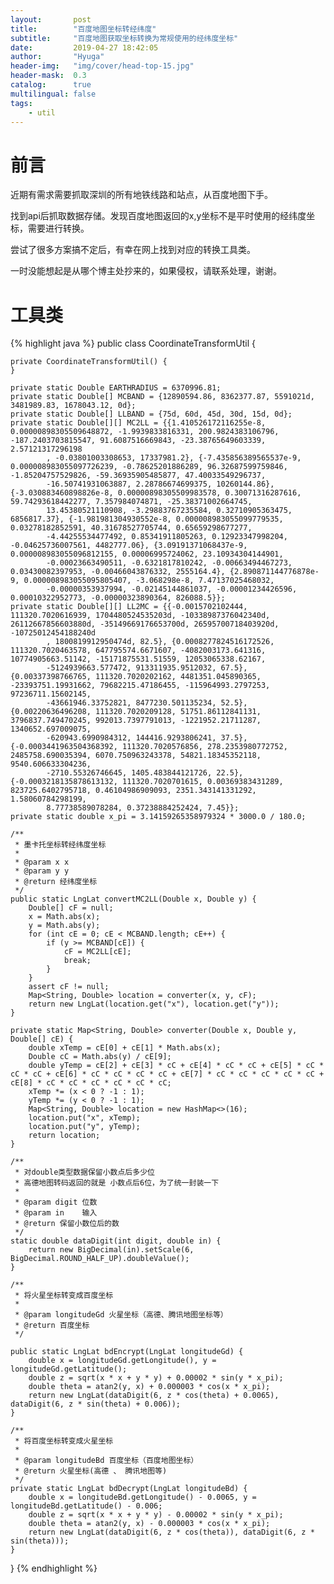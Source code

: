 ```yaml
---
layout:       post
title:        "百度地图坐标转经纬度"
subtitle:     "百度地图获取坐标转换为常规使用的经纬度坐标"
date:         2019-04-27 18:42:05
author:       "Hyuga"
header-img:   "img/cover/head-top-15.jpg"
header-mask:  0.3
catalog:      true
multilingual: false
tags:
    - util
---
```


# 前言
近期有需求需要抓取深圳的所有地铁线路和站点，从百度地图下手。

找到api后抓取数据存储。发现百度地图返回的x,y坐标不是平时使用的经纬度坐标，需要进行转换。

尝试了很多方案搞不定后，有幸在网上找到对应的转换工具类。

一时没能想起是从哪个博主处抄来的，如果侵权，请联系处理，谢谢。

# 工具类
{% highlight java %}
public class CoordinateTransformUtil {

    private CoordinateTransformUtil() {
    }

    private static Double EARTHRADIUS = 6370996.81;
    private static Double[] MCBAND = {12890594.86, 8362377.87, 5591021d, 3481989.83, 1678043.12, 0d};
    private static Double[] LLBAND = {75d, 60d, 45d, 30d, 15d, 0d};
    private static Double[][] MC2LL = {{1.410526172116255e-8, 0.00000898305509648872, -1.9939833816331, 200.9824383106796, -187.2403703815547, 91.6087516669843, -23.38765649603339, 2.57121317296198
            , -0.03801003308653, 17337981.2}, {-7.435856389565537e-9, 0.000008983055097726239, -0.78625201886289, 96.32687599759846, -1.85204757529826, -59.36935905485877, 47.40033549296737,
            -16.50741931063887, 2.28786674699375, 10260144.86}, {-3.030883460898826e-8, 0.00000898305509983578, 0.30071316287616, 59.74293618442277, 7.357984074871, -25.38371002664745,
            13.45380521110908, -3.29883767235584, 0.32710905363475, 6856817.37}, {-1.981981304930552e-8, 0.000008983055099779535, 0.03278182852591, 40.31678527705744, 0.65659298677277,
            -4.44255534477492, 0.85341911805263, 0.12923347998204, -0.04625736007561, 4482777.06}, {3.09191371068437e-9, 0.000008983055096812155, 0.00006995724062, 23.10934304144901,
            -0.00023663490511, -0.6321817810242, -0.00663494467273, 0.03430082397953, -0.00466043876332, 2555164.4}, {2.890871144776878e-9, 0.000008983055095805407, -3.068298e-8, 7.47137025468032,
            -0.00000353937994, -0.02145144861037, -0.00001234426596, 0.00010322952773, -0.00000323890364, 826088.5}};
    private static Double[][] LL2MC = {{-0.0015702102444, 111320.7020616939, 1704480524535203d, -10338987376042340d, 26112667856603880d, -35149669176653700d, 26595700718403920d, -10725012454188240d
            , 1800819912950474d, 82.5}, {0.0008277824516172526, 111320.7020463578, 647795574.6671607, -4082003173.641316, 10774905663.51142, -15171875531.51559, 12053065338.62167,
            -5124939663.577472, 913311935.9512032, 67.5}, {0.00337398766765, 111320.7020202162, 4481351.045890365, -23393751.19931662, 79682215.47186455, -115964993.2797253, 97236711.15602145,
            -43661946.33752821, 8477230.501135234, 52.5}, {0.00220636496208, 111320.7020209128, 51751.86112841131, 3796837.749470245, 992013.7397791013, -1221952.21711287, 1340652.697009075,
            -620943.6990984312, 144416.9293806241, 37.5}, {-0.0003441963504368392, 111320.7020576856, 278.2353980772752, 2485758.690035394, 6070.750963243378, 54821.18345352118, 9540.606633304236,
            -2710.55326746645, 1405.483844121726, 22.5}, {-0.0003218135878613132, 111320.7020701615, 0.00369383431289, 823725.6402795718, 0.46104986909093, 2351.343141331292, 1.58060784298199,
            8.77738589078284, 0.37238884252424, 7.45}};
    private static double x_pi = 3.14159265358979324 * 3000.0 / 180.0;

    /**
     * 墨卡托坐标转经纬度坐标
     *
     * @param x x
     * @param y y
     * @return 经纬度坐标
     */
    public static LngLat convertMC2LL(Double x, Double y) {
        Double[] cF = null;
        x = Math.abs(x);
        y = Math.abs(y);
        for (int cE = 0; cE < MCBAND.length; cE++) {
            if (y >= MCBAND[cE]) {
                cF = MC2LL[cE];
                break;
            }
        }
        assert cF != null;
        Map<String, Double> location = converter(x, y, cF);
        return new LngLat(location.get("x"), location.get("y"));
    }

    private static Map<String, Double> converter(Double x, Double y, Double[] cE) {
        double xTemp = cE[0] + cE[1] * Math.abs(x);
        Double cC = Math.abs(y) / cE[9];
        double yTemp = cE[2] + cE[3] * cC + cE[4] * cC * cC + cE[5] * cC * cC * cC + cE[6] * cC * cC * cC * cC + cE[7] * cC * cC * cC * cC * cC + cE[8] * cC * cC * cC * cC * cC * cC;
        xTemp *= (x < 0 ? -1 : 1);
        yTemp *= (y < 0 ? -1 : 1);
        Map<String, Double> location = new HashMap<>(16);
        location.put("x", xTemp);
        location.put("y", yTemp);
        return location;
    }

    /**
     * 对double类型数据保留小数点后多少位
     * 高德地图转码返回的就是 小数点后6位，为了统一封装一下
     *
     * @param digit 位数
     * @param in    输入
     * @return 保留小数位后的数
     */
    static double dataDigit(int digit, double in) {
        return new BigDecimal(in).setScale(6, BigDecimal.ROUND_HALF_UP).doubleValue();
    }

    /**
     * 将火星坐标转变成百度坐标
     *
     * @param longitudeGd 火星坐标（高德、腾讯地图坐标等）
     * @return 百度坐标
     */

    public static LngLat bdEncrypt(LngLat longitudeGd) {
        double x = longitudeGd.getLongitude(), y = longitudeGd.getLatitude();
        double z = sqrt(x * x + y * y) + 0.00002 * sin(y * x_pi);
        double theta = atan2(y, x) + 0.000003 * cos(x * x_pi);
        return new LngLat(dataDigit(6, z * cos(theta) + 0.0065), dataDigit(6, z * sin(theta) + 0.006));
    }

    /**
     * 将百度坐标转变成火星坐标
     *
     * @param longitudeBd 百度坐标（百度地图坐标）
     * @return 火星坐标(高德 、 腾讯地图等)
     */
    private static LngLat bdDecrypt(LngLat longitudeBd) {
        double x = longitudeBd.getLongitude() - 0.0065, y = longitudeBd.getLatitude() - 0.006;
        double z = sqrt(x * x + y * y) - 0.00002 * sin(y * x_pi);
        double theta = atan2(y, x) - 0.000003 * cos(x * x_pi);
        return new LngLat(dataDigit(6, z * cos(theta)), dataDigit(6, z * sin(theta)));
    }
}
{% endhighlight %}